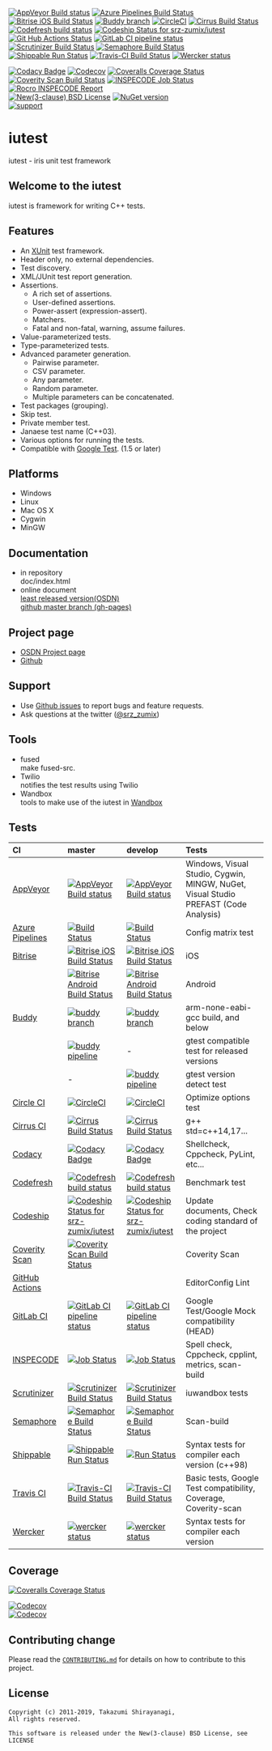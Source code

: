[![AppVeyor Build status](https://ci.appveyor.com/api/projects/status/2gdmgo8ce8m0iy0e/branch/master?svg=true)](https://ci.appveyor.com/project/srz-zumix/iutest/branch/master)
[![Azure Pipelines Build Status](https://dev.azure.com/srz-zumix/iutest/_apis/build/status/srz-zumix.iutest?branchName=master)](https://dev.azure.com/srz-zumix/iutest/_build/latest?definitionId=4)
[![Bitrise iOS Build Status](https://app.bitrise.io/app/6903498632e89465/status.svg?token=siumhVNY6p6lklSZF6xGNA&branch=master)](https://app.bitrise.io/app/6903498632e89465?referrer=a9c0b9baf7536067)
[![Buddy branch](https://app.buddy.works/zumixcpp/iutest/repository/branch/master/badge.svg?token=5e58135ab4831252209e7b1fe75bfe9de669b0dc7e95ed4316eebad2187d59a0 "buddy branch")](https://app.buddy.works/zumixcpp/iutest/repository/branch/master)
[![CircleCI](https://circleci.com/gh/srz-zumix/iutest/tree/master.svg?style=svg)](https://circleci.com/gh/srz-zumix/iutest/tree/master)
[![Cirrus Build Status](https://api.cirrus-ci.com/github/srz-zumix/iutest.svg?branch=master)](https://cirrus-ci.com/github/srz-zumix/iutest/master)
[![Codefresh build status]( https://g.codefresh.io/api/badges/pipeline/srz-zumix/srz-zumix%2Fiutest%2Fiutest_benchmark_test?branch=master&type=cf-2)]( https://g.codefresh.io/pipelines/iutest_benchmark_test/builds?repoOwner=srz-zumix&repoName=iutest&serviceName=srz-zumix%2Fiutest&filter=trigger:build~Build;branch:master;pipeline:58a933be9d1bd40100495882~iutest_benchmark_test)
[![Codeship Status for srz-zumix/iutest](https://codeship.com/projects/5bc87030-5b41-0133-6000-4242aa07dce3/status?branch=master)](https://codeship.com/projects/110695)
[![Git Hub Actions Status](https://wdp9fww0r9.execute-api.us-west-2.amazonaws.com/production/badge/srz-zumix/iutest)](https://github.com/srz-zumix/iutest/actions)
[![GitLab CI pipeline status](https://gitlab.com/srz-zumix/iutest-test/badges/master/pipeline.svg)](https://gitlab.com/srz-zumix/iutest-test/commits/master)
[![Scrutinizer Build Status](https://scrutinizer-ci.com/g/srz-zumix/iutest/badges/build.png?b=master)](https://scrutinizer-ci.com/g/srz-zumix/iutest/build-status/master)
[![Semaphore Build Status](https://semaphoreci.com/api/v1/srz_zumix/iutest/branches/master/badge.svg)](https://semaphoreci.com/srz_zumix/iutest)
[![Shippable Run Status](https://api.shippable.com/projects/541904d2ac22859af743f867/badge?branch=master)](https://app.shippable.com/github/srz-zumix/iutest)
[![Travis-CI Build Status](https://travis-ci.com/srz-zumix/iutest.svg?branch=master)](https://travis-ci.com/srz-zumix/iutest)
[![Wercker status](https://app.wercker.com/status/d385156052aa4118a7f24affe4a8f851/s/master "wercker status")](https://app.wercker.com/project/bykey/d385156052aa4118a7f24affe4a8f851)  
  
[![Codacy Badge](https://api.codacy.com/project/badge/Grade/e6407b63c9c844d080ed71c7707bded9?branch=master)](https://www.codacy.com/app/srz-zumix/iutest?utm_source=github.com&amp;utm_medium=referral&amp;utm_content=srz-zumix/iutest&amp;utm_campaign=Badge_Grade)
[![Codecov](https://codecov.io/gh/srz-zumix/iutest/branch/master/graph/badge.svg)](https://codecov.io/gh/srz-zumix/iutest)
[![Coveralls Coverage Status](https://coveralls.io/repos/github/srz-zumix/iutest/badge.svg?branch=master)](https://coveralls.io/github/srz-zumix/iutest?branch=master)
[![Coverity Scan Build Status](https://scan.coverity.com/projects/1316/badge.svg)](https://scan.coverity.com/projects/srz-zumix-iutest)
[![INSPECODE Job Status](https://inspecode.rocro.com/badges/github.com/srz-zumix/iutest/status?token=wt0KUnRUG1-Ul2mLrg8ComR1RznZV3VoXecBJHW0EIk&branch=master)](https://inspecode.rocro.com/jobs/github.com/srz-zumix/iutest/latest?completed=true&branch=master)
[![Rocro INSPECODE Report](https://inspecode.rocro.com/badges/github.com/srz-zumix/iutest/report?token=wt0KUnRUG1-Ul2mLrg8ComR1RznZV3VoXecBJHW0EIk&branch=master)](https://inspecode.rocro.com/reports/github.com/srz-zumix/iutest/branch/master/summary)  
[![New(3-clause) BSD License](https://img.shields.io/badge/license-New_BSD-blue.svg)](http://opensource.org/licenses/BSD-3-Clause)
[![NuGet version](https://badge.fury.io/nu/iutest.svg)](https://badge.fury.io/nu/iutest)  
[![support](https://img.shields.io/badge/%24-support-orange.svg)](http://amzn.asia/6fNxDZU)

iutest
==========

iutest - iris unit test framework

Welcome to the iutest
--------------------------------------------------

iutest is framework for writing C++ tests.

Features
--------------------------------------------------

* An [XUnit](https://en.wikipedia.org/wiki/XUnit) test framework.
* Header only, no external dependencies.
* Test discovery.
* XML/JUnit test report generation.
* Assertions.
  + A rich set of assertions.
  + User-defined assertions.
  + Power-assert (expression-assert).
  + Matchers.
  + Fatal and non-fatal, warning, assume failures.
* Value-parameterized tests.
* Type-parameterized tests.
* Advanced parameter generation.
  + Pairwise parameter.
  + CSV parameter.
  + Any parameter.
  + Random parameter.
  + Multiple parameters can be concatenated.
* Test packages (grouping).
* Skip test.
* Private member test.
* Janaese test name (C++03). 
* Various options for running the tests.
* Compatible with [Google Test](https://github.com/google/googletest). (1.5 or later)

Platforms
--------------------------------------------------

* Windows
* Linux
* Mac OS X
* Cygwin
* MinGW

Documentation
--------------------------------------------------

* in repository  
  doc/index.html  
* online document  
  [least released version(OSDN)](http://iutest.osdn.jp/doc/index.html)  
  [github master branch (gh-pages)](http://srz-zumix.github.io/iutest/)  

Project page
--------------------------------------------------

* [OSDN Project page](http://iutest.osdn.jp/)  
* [Github](https://github.com/srz-zumix/iutest)  

Support
--------------------------------------------------

* Use [Github issues](https://github.com/srz-zumix/iutest/issues) to report bugs and feature requests.
* Ask questions at the twitter ([@srz_zumix](https://twitter.com/srz_zumix))

Tools
--------------------------------------------------

* fused  
  make fused-src.
* Twilio  
  notifies the test results using Twilio
* Wandbox  
  tools to make use of the iutest in [Wandbox](https://wandbox.org/)

Tests
--------------------------------------------------

|CI|master|develop|Tests|
|:--|:--|:--|:--|
|[AppVeyor](https://www.appveyor.com/)|[![AppVeyor Build status](https://ci.appveyor.com/api/projects/status/2gdmgo8ce8m0iy0e/branch/master?svg=true)](https://ci.appveyor.com/project/srz-zumix/iutest/branch/master)|[![AppVeyor Build status](https://ci.appveyor.com/api/projects/status/2gdmgo8ce8m0iy0e/branch/develop?svg=true)](https://ci.appveyor.com/project/srz-zumix/iutest/branch/develop)|Windows, Visual Studio, Cygwin, MINGW, NuGet, Visual Studio PREFAST (Code Analysis)|
|[Azure Pipelines](https://dev.azure.com)|[![Build Status](https://dev.azure.com/srz-zumix/iutest/_apis/build/status/srz-zumix.iutest?branchName=master)](https://dev.azure.com/srz-zumix/iutest/_build/latest?definitionId=4)|[![Build Status](https://dev.azure.com/srz-zumix/iutest/_apis/build/status/srz-zumix.iutest?branchName=develop)](https://dev.azure.com/srz-zumix/iutest/_build/latest?definitionId=4)|Config matrix test|
|[Bitrise](https://www.bitrise.io/?referrer=a9c0b9baf7536067)|[![Bitrise iOS Build Status](https://app.bitrise.io/app/6903498632e89465/status.svg?token=siumhVNY6p6lklSZF6xGNA&branch=master)](https://app.bitrise.io/app/6903498632e89465?referrer=a9c0b9baf7536067)|[![Bitrise iOS Build Status](https://app.bitrise.io/app/6903498632e89465/status.svg?token=siumhVNY6p6lklSZF6xGNA&branch=develop)](https://app.bitrise.io/app/6903498632e89465?referrer=a9c0b9baf7536067)|iOS|
|           |[![Bitrise Android Build Status](https://app.bitrise.io/app/f6bc69af3f6e2838/status.svg?token=eqd9m0stwgXuEff2FeLRQA&branch=master)](https://app.bitrise.io/app/f6bc69af3f6e2838?referrer=a9c0b9baf7536067)|[![Bitrise Android Build Status](https://app.bitrise.io/app/f6bc69af3f6e2838/status.svg?token=eqd9m0stwgXuEff2FeLRQA&branch=develop)](https://app.bitrise.io/app/f6bc69af3f6e2838?referrer=a9c0b9baf7536067)|Android|
|[Buddy](https://buddy.works/)|[![buddy branch](https://app.buddy.works/zumixcpp/iutest/repository/branch/master/badge.svg?token=5e58135ab4831252209e7b1fe75bfe9de669b0dc7e95ed4316eebad2187d59a0 "buddy branch")](https://app.buddy.works/zumixcpp/iutest/repository/branch/master)|[![buddy branch](https://app.buddy.works/zumixcpp/iutest/repository/branch/develop/badge.svg?token=5e58135ab4831252209e7b1fe75bfe9de669b0dc7e95ed4316eebad2187d59a0 "buddy branch")](https://app.buddy.works/zumixcpp/iutest/repository/branch/develop)|arm-none-eabi-gcc build, and below|
||[![buddy pipeline](https://app.buddy.works/zumixcpp/iutest/pipelines/pipeline/145531/badge.svg?token=5e58135ab4831252209e7b1fe75bfe9de669b0dc7e95ed4316eebad2187d59a0 "buddy pipeline")](https://app.buddy.works/zumixcpp/iutest/pipelines/pipeline/145531)|-|gtest compatible test for released versions|
|           |-|[![buddy pipeline](https://app.buddy.works/zumixcpp/iutest/pipelines/pipeline/129694/badge.svg?token=5e58135ab4831252209e7b1fe75bfe9de669b0dc7e95ed4316eebad2187d59a0 "buddy pipeline")](https://app.buddy.works/zumixcpp/iutest/pipelines/pipeline/129694)|gtest version detect test|
|[Circle CI](https://circleci.com/)|[![CircleCI](https://circleci.com/gh/srz-zumix/iutest/tree/master.svg?style=svg)](https://circleci.com/gh/srz-zumix/iutest/tree/master)|[![CircleCI](https://circleci.com/gh/srz-zumix/iutest/tree/develop.svg?style=svg)](https://circleci.com/gh/srz-zumix/iutest/tree/develop)|Optimize options test|
|[Cirrus CI](https://cirrus-ci.org/)|[![Cirrus Build Status](https://api.cirrus-ci.com/github/srz-zumix/iutest.svg?branch=master)](https://cirrus-ci.com/github/srz-zumix/iutest/master)|[![Cirrus Build Status](https://api.cirrus-ci.com/github/srz-zumix/iutest.svg?branch=develop)](https://cirrus-ci.com/github/srz-zumix/iutest/develop)|g++ std=c++14,17...|
|[Codacy](https://www.codacy.com/)|[![Codacy Badge](https://api.codacy.com/project/badge/Grade/e6407b63c9c844d080ed71c7707bded9?branch=master)](https://www.codacy.com/app/srz-zumix/iutest?utm_source=github.com&amp;utm_medium=referral&amp;utm_content=srz-zumix/iutest&amp;utm_campaign=Badge_Grade)|[![Codacy Badge](https://api.codacy.com/project/badge/Grade/e6407b63c9c844d080ed71c7707bded9?branch=develop)](https://www.codacy.com/app/srz-zumix/iutest?utm_source=github.com&amp;utm_medium=referral&amp;utm_content=srz-zumix/iutest&amp;utm_campaign=Badge_Grade)|Shellcheck, Cppcheck, PyLint, etc...|
|[Codefresh](https://codefresh.io/)|[![Codefresh build status]( https://g.codefresh.io/api/badges/pipeline/srz-zumix/srz-zumix%2Fiutest%2Fiutest_benchmark_test?branch=master&type=cf-2)]( https://g.codefresh.io/pipelines/iutest_benchmark_test/builds?repoOwner=srz-zumix&repoName=iutest&serviceName=srz-zumix%2Fiutest&filter=trigger:build~Build;branch:master;pipeline:58a933be9d1bd40100495882~iutest_benchmark_test)|[![Codefresh build status]( https://g.codefresh.io/api/badges/pipeline/srz-zumix/srz-zumix%2Fiutest%2Fiutest_benchmark_test?branch=develop&type=cf-2)]( https://g.codefresh.io/pipelines/iutest_benchmark_test/builds?repoOwner=srz-zumix&repoName=iutest&serviceName=srz-zumix%2Fiutest&filter=trigger:build~Build;branch:develop;pipeline:58a933be9d1bd40100495882~iutest_benchmark_test)|Benchmark test|
|[Codeship](https://codeship.com/)|[![Codeship Status for srz-zumix/iutest](https://app.codeship.com/projects/5bc87030-5b41-0133-6000-4242aa07dce3/status?branch=master)](https://app.codeship.com/projects/110695)|[![Codeship Status for srz-zumix/iutest](https://app.codeship.com/projects/5bc87030-5b41-0133-6000-4242aa07dce3/status?branch=develop)](https://app.codeship.com/projects/110695)|Update documents, Check coding standard of the project|
|[Coverity Scan](https://scan.coverity.com)|[![Coverity Scan Build Status](https://scan.coverity.com/projects/1316/badge.svg)](https://scan.coverity.com/projects/srz-zumix-iutest)||Coverity Scan|
|[GitHub Actions](https://github.com/srz-zumix/iutest/actions)|||EditorConfig Lint|
|[GitLab CI](https://about.gitlab.com/product/continuous-integration/)|[![GitLab CI pipeline status](https://gitlab.com/srz-zumix/iutest-test/badges/master/pipeline.svg)](https://gitlab.com/srz-zumix/iutest-test/commits/master)|[![GitLab CI pipeline status](https://gitlab.com/srz-zumix/iutest-test/badges/develop/pipeline.svg)](https://gitlab.com/srz-zumix/iutest-test/commits/develop)|Google Test/Google Mock compatibility (HEAD)|
|[INSPECODE](https://rocro.com/)|[![Job Status](https://inspecode.rocro.com/badges/github.com/srz-zumix/iutest/status?token=wt0KUnRUG1-Ul2mLrg8ComR1RznZV3VoXecBJHW0EIk&branch=master)](https://inspecode.rocro.com/jobs/github.com/srz-zumix/iutest/latest?completed=true&branch=master)|[![Job Status](https://inspecode.rocro.com/badges/github.com/srz-zumix/iutest/status?token=wt0KUnRUG1-Ul2mLrg8ComR1RznZV3VoXecBJHW0EIk&branch=develop)](https://inspecode.rocro.com/jobs/github.com/srz-zumix/iutest/latest?completed=true&branch=develop)|Spell check, Cppcheck, cpplint, metrics, scan-build|
|[Scrutinizer](https://scrutinizer-ci.com/)|[![Scrutinizer Build Status](https://scrutinizer-ci.com/g/srz-zumix/iutest/badges/build.png?b=master)](https://scrutinizer-ci.com/g/srz-zumix/iutest/build-status/master)|[![Scrutinizer Build Status](https://scrutinizer-ci.com/g/srz-zumix/iutest/badges/build.png?b=develop)](https://scrutinizer-ci.com/g/srz-zumix/iutest/build-status/develop)|iuwandbox tests|
|[Semaphore](https://semaphoreci.com/)|[![Semaphore Build Status](https://semaphoreci.com/api/v1/srz_zumix/iutest/branches/master/badge.svg)](https://semaphoreci.com/srz_zumix/iutest)|[![Semaphore Build Status](https://semaphoreci.com/api/v1/srz_zumix/iutest/branches/develop/badge.svg)](https://semaphoreci.com/srz_zumix/iutest)|Scan-build|
|[Shippable](http://shippable.com/)|[![Shippable Run Status](https://api.shippable.com/projects/541904d2ac22859af743f867/badge?branch=master)](https://app.shippable.com/github/srz-zumix/iutest)|[![Run Status](https://api.shippable.com/projects/541904d2ac22859af743f867/badge?branch=develop)](https://app.shippable.com/github/srz-zumix/iutest)|Syntax tests for compiler each version (c++98)|
|[Travis CI](https://travis-ci.com/)|[![Travis-CI Build Status](https://travis-ci.com/srz-zumix/iutest.svg?branch=master)](https://travis-ci.com/srz-zumix/iutest)|[![Travis-CI Build Status](https://travis-ci.com/srz-zumix/iutest.svg?branch=develop)](https://travis-ci.com/srz-zumix/iutest)|Basic tests, Google Test compatibility, Coverage, Coverity-scan|
|[Wercker](http://www.wercker.com/)|[![wercker status](https://app.wercker.com/status/d385156052aa4118a7f24affe4a8f851/s/master "wercker status")](https://app.wercker.com/project/byKey/d385156052aa4118a7f24affe4a8f851)|[![wercker status](https://app.wercker.com/status/d385156052aa4118a7f24affe4a8f851/s/develop "wercker status")](https://app.wercker.com/project/byKey/d385156052aa4118a7f24affe4a8f851)|Syntax tests for compiler each version|

Coverage
--------------------------------------------------

[![Coveralls Coverage Status](https://coveralls.io/repos/github/srz-zumix/iutest/badge.svg?branch=master)](https://coveralls.io/github/srz-zumix/iutest?branch=master)  


[![Codecov](https://codecov.io/gh/srz-zumix/iutest/branch/master/graph/badge.svg)](https://codecov.io/gh/srz-zumix/iutest)  
[![Codecov](https://codecov.io/gh/srz-zumix/iutest/branch/master/graphs/icicle.svg)](https://codecov.io/gh/srz-zumix/iutest)  

Contributing change
--------------------------------------------------

Please read the [`CONTRIBUTING.md`](CONTRIBUTING.md) for details on how to contribute to this project.

License
--------------------------------------------------

    Copyright (c) 2011-2019, Takazumi Shirayanagi,
    All rights reserved.

    This software is released under the New(3-clause) BSD License, see LICENSE
